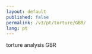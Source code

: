 ```yaml
---
layout: default
published: false
permalink: /v3/pt/torture/GBR/
lang: pt
---
```


torture analysis GBR

